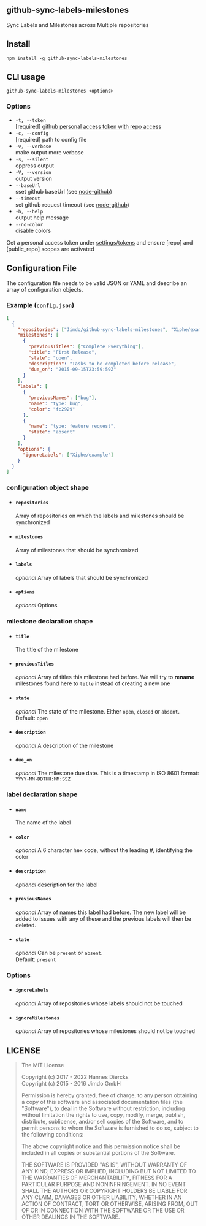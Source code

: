 ## github-sync-labels-milestones

Sync Labels and Milestones across Multiple repositories

## Install

`npm install -g github-sync-labels-milestones`

## CLI usage

`github-sync-labels-milestones <options>`

### Options

- `-t, --token`  
  [required] [github personal access token with repo access](https://github.com/settings/tokens/new)
- `-c, --config`  
  [required] path to config file
- `-v, --verbose`  
  make output more verbose
- `-s, --silent`  
  oppress output
- `-V, --version`  
  output version
- `--baseUrl`  
  sset github baseUrl (see [node-github](https://github.com/mikedeboer/node-github#example))
- `--timeout`  
  set github request timeout (see [node-github](https://github.com/mikedeboer/node-github#example))
- `-h, --help`  
  output help message
- `--no-color`  
  disable colors

Get a personal access token under [settings/tokens](https://github.com/settings/tokens)
and ensure [repo] and [public_repo] scopes are activated

## Configuration File

The configuration file needs to be valid JSON or YAML and describe
an array of configuration objects.

### Example (`config.json`)

```json
[
  {
    "repositories": ["Jimdo/github-sync-labels-milestones", "Xiphe/example"],
    "milestones": [
      {
        "previousTitles": ["Complete Everything"],
        "title": "First Release",
        "state": "open",
        "description": "Tasks to be completed before release",
        "due_on": "2015-09-15T23:59:59Z"
      }
    ],
    "labels": [
      {
        "previousNames": ["bug"],
        "name": "type: bug",
        "color": "fc2929"
      },
      {
        "name": "type: feature request",
        "state": "absent"
      }
    ],
    "options": {
      "ignoreLabels": ["Xiphe/example"]
    }
  }
]
```

### configuration object shape

- #### `repositories`

  Array of repositories on which the labels and milestones
  should be synchronized

- #### `milestones`

  Array of milestones that should be synchronized

- #### `labels`

  _optional_ Array of labels that should be synchronized

- #### `options`

  _optional_ Options

### milestone declaration shape

- #### `title`

  The title of the milestone

- #### `previousTitles`

  _optional_ Array of titles this milestone had before.
  We will try to **rename** milestones found here to `title`
  instead of creating a new one

- #### `state`

  _optional_ The state of the milestone. Either `open`, `closed` or `absent`.  
  Default: `open`

- #### `description`

  _optional_ A description of the milestone

- #### `due_on`

  _optional_ The milestone due date. This is a timestamp in ISO 8601 format:  
  `YYYY-MM-DDTHH:MM:SSZ`

### label declaration shape

- #### `name`

  The name of the label

- #### `color`

  _optional_ A 6 character hex code, without the leading #, identifying the color

- #### `description`

  _optional_ description for the label

- #### `previousNames`

  _optional_ Array of names this label had before.
  The new label will be added to issues with any of these
  and the previous labels will then be deleted.

- #### `state`

  _optional_ Can be `present` or `absent`.  
  Default: `present`

### Options

- #### `ignoreLabels`

  _optional_ Array of repositories whose labels should not be touched

- #### `ignoreMilestones`

  _optional_ Array of repositories whose milestones should not be touched

## LICENSE

> The MIT License
>
> Copyright (c) 2017 - 2022 Hannes Diercks  
> Copyright (c) 2015 - 2016 Jimdo GmbH
>
> Permission is hereby granted, free of charge, to any person obtaining a copy
> of this software and associated documentation files (the "Software"), to deal
> in the Software without restriction, including without limitation the rights
> to use, copy, modify, merge, publish, distribute, sublicense, and/or sell
> copies of the Software, and to permit persons to whom the Software is
> furnished to do so, subject to the following conditions:
>
> The above copyright notice and this permission notice shall be included in
> all copies or substantial portions of the Software.
>
> THE SOFTWARE IS PROVIDED "AS IS", WITHOUT WARRANTY OF ANY KIND, EXPRESS OR
> IMPLIED, INCLUDING BUT NOT LIMITED TO THE WARRANTIES OF MERCHANTABILITY,
> FITNESS FOR A PARTICULAR PURPOSE AND NONINFRINGEMENT. IN NO EVENT SHALL THE
> AUTHORS OR COPYRIGHT HOLDERS BE LIABLE FOR ANY CLAIM, DAMAGES OR OTHER
> LIABILITY, WHETHER IN AN ACTION OF CONTRACT, TORT OR OTHERWISE, ARISING FROM,
> OUT OF OR IN CONNECTION WITH THE SOFTWARE OR THE USE OR OTHER DEALINGS IN
> THE SOFTWARE.
